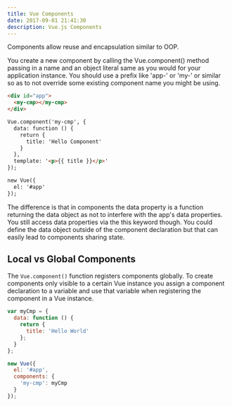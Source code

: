 ```yaml
---
title: Vue Components
date: 2017-09-01 21:41:30
description: Vue.js Components
---
```


Components allow reuse and encapsulation similar to OOP.

You create a new component by calling the Vue.component() method passing in a name and an object literal same as you would for your application instance. You should use a prefix like 'app-' or 'my-' or similar so as to not override some existing component name you might be using.

```html
<div id="app">
  <my-cmp></my-cmp>
</div>

Vue.component('my-cmp', {
  data: function () {
    return {
      title: 'Hello Component'
    }
  },
  template: '<p>{{ title }}</p>'
});

new Vue({
  el: '#app'
});
```

The difference is that in components the data property is a function returning the data object as not to interfere with the app's data properties. You still access data properties via the this keyword though. You could define the data object outside of the component declaration but that can easily lead to components sharing state.

## Local vs Global Components

The `Vue.component()` function registers components globally. To create components only visible to a certain Vue instance you assign a component declaration to a variable and use that variable when registering the component in a Vue instance.

```js
var myCmp = {
  data: function () {
    return {
      title: 'Hello World'
    };
  }
};

new Vue({
  el: '#app',
  components: {
    'my-cmp': myCmp
  }
});
```


